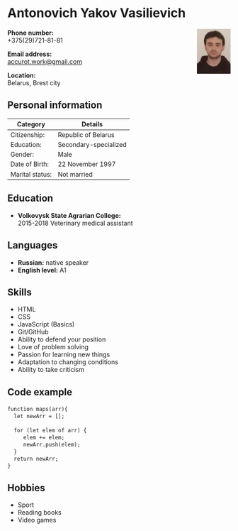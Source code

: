 # Antonovich Yakov Vasilievich
<img src='./img/profil.jpg' width='15%' align='right' alt='profil photo'>

**Phone number:**  
+375(29)721-81-81  

**Email address:**  
accurot.work@gmail.com  

**Location:**  
Belarus, Brest city  

## Personal information

| Category         | Details                  |
|------------------|--------------------------|
| Citizenship:     | Republic of Belarus      |
| Education:       | Secondary-specialized    |
| Gender:          | Male                     |
| Date of Birth:   | 22 November 1997         |
| Marital status:  | Not married              |

## Education
- **Volkovysk State Agrarian College:**  
  2015-2018 Veterinary medical assistant

## Languages
- **Russian:** native speaker
- **English level:** A1  

## Skills

- HTML
- CSS
- JavaScript (Basics)
- Git/GitHub
- Ability to defend your position
- Love of problem solving
- Passion for learning new things
- Adaptation to changing conditions
- Ability to take criticism

## Code example

```
function maps(arr){
  let newArr = [];

  for (let elem of arr) {
     elem += elem;
     newArr.push(elem);
  }
  return newArr;
}
```

## Hobbies

- Sport
- Reading books
- Video games